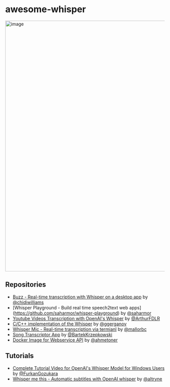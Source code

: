 # awesome-whisper
<img width="792" alt="image" src="https://user-images.githubusercontent.com/6180201/194219044-51269c62-fe92-4b01-810a-b471a9cc4b25.png">

## Repositories
* [Buzz - Real-time transcription with Whisper on a desktop app](https://github.com/chidiwilliams/buzz) by [@chidiwilliams](https://github.com/chidiwilliams)
* [Whisper Playground - Build real time speech2text web apps] (https://github.com/saharmor/whisper-playground) by [@saharmor](https://github.com/saharmor)
* [Youtube Videos Transcription with OpenAI's Whisper](https://github.com/ArthurFDLR/whisper-youtube) by [@ArthurFDLR](https://github.com/ArthurFDLR)
* [C/C++ implementation of the Whisper](https://github.com/ggerganov/whisper.cpp) by [@ggerganov](https://github.com/ggerganov)
* [Whisper Mic - Real-time transcription via termianl](https://github.com/mallorbc/whisper_mic) by [@mallorbc](https://github.com/mallorbc)
* [Song Transcriptor App](https://github.com/BartekKrzepkowski/Song_Transcriptor_App) by [@BartekKrzepkowski](https://github.com/BartekKrzepkowski)
* [Docker Image for Webservice API](https://github.com/ahmetoner/whisper-asr-webservice) by [@ahmetoner](https://github.com/ahmetoner)


## Tutorials
* [Complete Tutorial Video for OpenAI's Whisper Model for Windows Users](https://www.youtube.com/watch?v=msj3wuYf3d8) by [@FurkanGozukara](https://github.com/FurkanGozukara)
* [Whisper me this - Automatic subtitles with OpenAI whisper](https://github.com/altryne/whisper-me-this/) by [@altryne](https://github.com/altryne)



